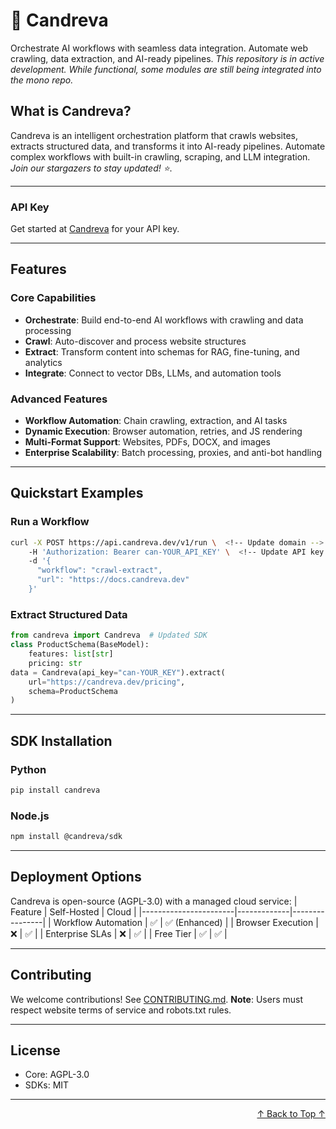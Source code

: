 # 🤖 Candreva
Orchestrate AI workflows with seamless data integration. Automate web crawling, data extraction, and AI-ready pipelines.
*This repository is in active development. While functional, some modules are still being integrated into the mono repo.*

## What is Candreva?
Candreva is an intelligent orchestration platform that crawls websites, extracts structured data, and transforms it into AI-ready pipelines. Automate complex workflows with built-in crawling, scraping, and LLM integration.
*Join our stargazers to stay updated! ⭐*.

---
### API Key
Get started at [Candreva](https://candreva.framer.website/) for your API key. <!-- Update domain -->

---
## Features
### Core Capabilities
- **Orchestrate**: Build end-to-end AI workflows with crawling and data processing
- **Crawl**: Auto-discover and process website structures
- **Extract**: Transform content into schemas for RAG, fine-tuning, and analytics
- **Integrate**: Connect to vector DBs, LLMs, and automation tools

### Advanced Features
- **Workflow Automation**: Chain crawling, extraction, and AI tasks
- **Dynamic Execution**: Browser automation, retries, and JS rendering
- **Multi-Format Support**: Websites, PDFs, DOCX, and images
- **Enterprise Scalability**: Batch processing, proxies, and anti-bot handling

---
## Quickstart Examples
### Run a Workflow
```bash
curl -X POST https://api.candreva.dev/v1/run \  <!-- Update domain -->
    -H 'Authorization: Bearer can-YOUR_API_KEY' \  <!-- Update API key prefix -->
    -d '{
      "workflow": "crawl-extract",
      "url": "https://docs.candreva.dev"
    }'
```

### Extract Structured Data
```python
from candreva import Candreva  # Updated SDK
class ProductSchema(BaseModel):
    features: list[str]
    pricing: str
data = Candreva(api_key="can-YOUR_KEY").extract(
    url="https://candreva.dev/pricing",
    schema=ProductSchema
)
```

---
## SDK Installation
### Python
```bash
pip install candreva
```

### Node.js
```bash
npm install @candreva/sdk
```

---
## Deployment Options
Candreva is open-source (AGPL-3.0) with a managed cloud service:
| Feature               | Self-Hosted | Cloud          |
|-----------------------|-------------|----------------|
| Workflow Automation   | ✅          | ✅ (Enhanced)  |
| Browser Execution     | ❌          | ✅             | 
| Enterprise SLAs       | ❌          | ✅             |
| Free Tier             | ✅          | ✅             |

---
## Contributing
We welcome contributions! See [CONTRIBUTING.md](CONTRIBUTING.md). 
**Note**: Users must respect website terms of service and robots.txt rules.

---
## License
- Core: AGPL-3.0
- SDKs: MIT

---
<p align="right">
  <a href="#readme-top">↑ Back to Top ↑</a>
</p>
